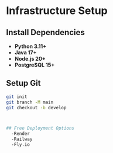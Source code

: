 # Infrastructure Setup

## Install Dependencies
- **Python 3.11+**
- **Java 17+**
- **Node.js 20+**
- **PostgreSQL 15+**

## Setup Git
```bash
git init
git branch -M main
git checkout -b develop



## Free Deployment Options
  -Render
  -Railway
  -Fly.io
